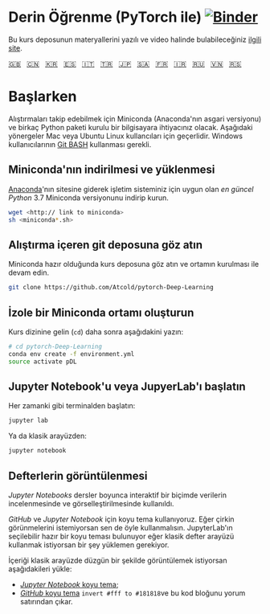<!-- Deep Learning (with PyTorch)-->
# Derin Öğrenme (PyTorch ile) [![Binder](https://mybinder.org/badge_logo.svg)](https://mybinder.org/v2/gh/Atcold/pytorch-Deep-Learning/master)

<!-- This notebook repository now has a [companion website](https://atcold.github.io/pytorch-Deep-Learning/), where all the course material can be found in video and textual format.
-->

Bu kurs deposunun materyallerini yazılı ve video halinde bulabileceğiniz [ilgili site](https://atcold.github.io/pytorch-Deep-Learning/tr).


<!-- English - Mandarin - Korean - Spanish - Italian - Turkish - Japanese - Arabic - French - Farsi - Russian - Vietnamese - Serbian -->
[🇬🇧](https://github.com/Atcold/pytorch-Deep-Learning/blob/master/README.md) &nbsp; [🇨🇳](https://github.com/Atcold/pytorch-Deep-Learning/blob/master/docs/zh/README-ZH.md) &nbsp; [🇰🇷](https://github.com/Atcold/pytorch-Deep-Learning/blob/master/docs/ko/README-KO.md) &nbsp; [🇪🇸](https://github.com/Atcold/pytorch-Deep-Learning/blob/master/docs/es/README-ES.md) &nbsp; [🇮🇹](https://github.com/Atcold/pytorch-Deep-Learning/blob/master/docs/it/README-IT.md) &nbsp; [🇹🇷](https://github.com/Atcold/pytorch-Deep-Learning/blob/master/docs/tr/README-TR.md) &nbsp; [🇯🇵](https://github.com/Atcold/pytorch-Deep-Learning/blob/master/docs/ja/README-JA.md) &nbsp; [🇸🇦](https://github.com/Atcold/pytorch-Deep-Learning/blob/master/docs/ar/README-AR.md) &nbsp; [🇫🇷](https://github.com/Atcold/pytorch-Deep-Learning/blob/master/docs/fr/README-FR.md) &nbsp; [🇮🇷](https://github.com/Atcold/pytorch-Deep-Learning/blob/master/docs/fa/README-FA.md) &nbsp; [🇷🇺](https://github.com/Atcold/pytorch-Deep-Learning/blob/master/docs/ru/README-RU.md) &nbsp; [🇻🇳](https://github.com/Atcold/pytorch-Deep-Learning/blob/master/docs/vi/README-VI.md) &nbsp; [🇷🇸](https://github.com/Atcold/pytorch-Deep-Learning/blob/master/docs/sr/README-SR.md)


<!-- Getting started-->
# Başlarken

<!-- To be able to follow the exercises, you are going to need a laptop with Miniconda (a minimal version of Anaconda) and several Python packages installed.
The following instruction would work as is for Mac or Ubuntu Linux users, Windows users would need to install and work in the [Git BASH](https://gitforwindows.org/) terminal.
-->
Alıştırmaları takip edebilmek için Miniconda (Anaconda'nın asgari versiyonu) ve birkaç Python paketi kurulu bir bilgisayara ihtiyacınız olacak.
Aşağıdaki yönergeler Mac veya Ubuntu Linux kullancıları için geçerlidir. Windows kullanıcılarının [Git BASH](https://gitforwindows.org/) kullanması gerekli.

<!-- Download and install Miniconda
-->
## Miniconda'nın indirilmesi ve yüklenmesi

<!-- Please go to the [Anaconda website](https://conda.io/miniconda.html).
Download and install *the latest* Miniconda version for *Python* 3.7 for your operating system.
-->
[Anaconda](https://conda.io/miniconda.html)'nın sitesine giderek işletim sisteminiz için uygun olan *en güncel* *Python* 3.7 Miniconda versiyonunu indirip kurun.


```bash
wget <http:// link to miniconda>
sh <miniconda*.sh>
```

<!-- Check-out the git repository with the exercise
-->
## Alıştırma içeren git deposuna göz atın

<!-- Once Miniconda is ready, checkout the course repository and proceed with setting up the environment:
-->
Miniconda hazır olduğunda kurs deposuna göz atın ve ortamın kurulması ile devam edin.

```bash
git clone https://github.com/Atcold/pytorch-Deep-Learning
```

<!-- Create isolated Miniconda environment
-->
## İzole bir Miniconda ortamı oluşturun

<!-- Change directory (`cd`) into the course folder, then type:
-->
Kurs dizinine gelin (`cd`) daha sonra aşağıdakini yazın:

```bash
# cd pytorch-Deep-Learning
conda env create -f environment.yml
source activate pDL
```

<!-- Start Jupyter Notebook or JupyterLab
-->
## Jupyter Notebook'u veya JupyerLab'ı başlatın

<!-- Start from terminal as usual:
-->
Her zamanki gibi terminalden başlatın:

```bash
jupyter lab
```

<!-- Or, for the classic interface:
-->
Ya da klasik arayüzden:

```bash
jupyter notebook
```

<!-- Notebooks visualisation
-->
## Defterlerin görüntülenmesi

<!-- *Jupyter Notebooks* are used throughout these lectures for interactive data exploration and visualisation.
-->
*Jupyter Notebooks* dersler boyunca interaktif bir biçimde verilerin incelenmesinde ve görselleştirilmesinde kullanıldı.

<!-- We use dark styles for both *GitHub* and *Jupyter Notebook*.
You should try to do the same, or they will look ugly.
JupyterLab has a built-in selectable dark theme, so you only need to install something if you want to use the classic notebook interface.
To see the content appropriately in the classic interface install the following:
-->
*GitHub* ve *Jupyter Notebook* için koyu tema kullanıyoruz.
Eğer çirkin görünmelerini istemiyorsan sen de öyle kullanmalısın.
JupyterLab'ın seçilebilir hazır bir koyu teması bulunuyor eğer klasik defter arayüzü kullanmak istiyorsan bir şey yüklemen gerekiyor.

İçeriği klasik arayüzde düzgün bir şekilde görüntülemek istiyorsan aşağıdakileri yükle:

<!--  - [*Jupyter Notebook* dark theme](https://userstyles.org/styles/153443/jupyter-notebook-dark);
 - [*GitHub* dark theme](https://userstyles.org/styles/37035/github-dark) and comment out the `invert #fff to #181818` code block.
-->
 - [*Jupyter Notebook* koyu tema](https://userstyles.org/styles/153443/jupyter-notebook-dark);
 - [*GitHub* koyu tema](https://userstyles.org/styles/37035/github-dark) `invert #fff to #181818`ve bu kod bloğunu yorum satırından çıkar.



